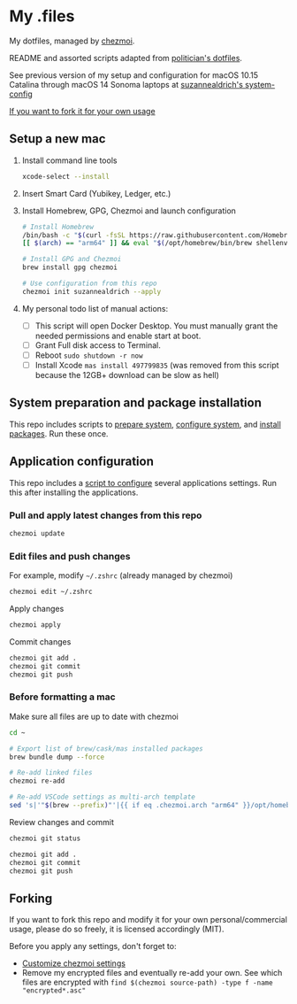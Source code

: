 # My .files

My dotfiles, managed by [chezmoi](https://github.com/twpayne/chezmoi).

README and assorted scripts adapted from [politician's dotfiles](https://github.com/politician/dotfiles).

See previous version of my setup and configuration for macOS 10.15 Catalina through macOS 14 Sonoma laptops at [suzannealdrich's system-config](https://github.com/suzannealdrich/system-config/)

[If you want to fork it for your own usage](#forking)

## Setup a new mac

1. Install command line tools

   ```sh
   xcode-select --install
   ```

2. Insert Smart Card (Yubikey, Ledger, etc.)

3. Install Homebrew, GPG, Chezmoi and launch configuration

   ```sh
   # Install Homebrew
   /bin/bash -c "$(curl -fsSL https://raw.githubusercontent.com/Homebrew/install/HEAD/install.sh)"
   [[ $(arch) == "arm64" ]] && eval "$(/opt/homebrew/bin/brew shellenv)" || eval "$(/usr/local/bin/brew shellenv)"

   # Install GPG and Chezmoi
   brew install gpg chezmoi

   # Use configuration from this repo
   chezmoi init suzannealdrich --apply
   ```

4. My personal todo list of manual actions:

   - [ ] This script will open Docker Desktop. You must manually grant the needed permissions and enable start at boot.
   - [ ] Grant Full disk access to Terminal.
   - [ ] Reboot `sudo shutdown -r now`
   - [ ] Install Xcode `mas install 497799835` (was removed from this script because the 12GB+ download can be slow as hell)

## System preparation and package installation

This repo includes scripts to
[prepare system](run_once_before_1-prepare-system.sh.tmpl),
[configure system](run_once_before_2-configure-system-darwin.sh.tmpl), and
[install packages](run_once_before_3-install-packages-darwin.sh.tmpl). Run these once.


## Application configuration

This repo includes a [script to configure](run_once_after_configure-apps-darwin.sh.tmpl) several applications settings. Run this after installing the applications.

### Pull and apply latest changes from this repo

```sh
chezmoi update
```

### Edit files and push changes

For example, modify `~/.zshrc` (already managed by chezmoi)

```sh
chezmoi edit ~/.zshrc
```

Apply changes

```sh
chezmoi apply
```

Commit changes

```sh
chezmoi git add .
chezmoi git commit
chezmoi git push
```

### Before formatting a mac

Make sure all files are up to date with chezmoi

```sh
cd ~

# Export list of brew/cask/mas installed packages
brew bundle dump --force

# Re-add linked files
chezmoi re-add

# Re-add VSCode settings as multi-arch template
sed 's|'"$(brew --prefix)"'|{{ if eq .chezmoi.arch "arm64" }}/opt/homebrew{{ else }}/usr/local{{ end }}|' ~/Library/Application\ Support/Code/User/settings.json > $(chezmoi source-path)/private_Library/private_Application\ Support/private_Code/User/settings.json.tmpl
```

Review changes and commit

```sh
chezmoi git status

chezmoi git add .
chezmoi git commit
chezmoi git push
```

## Forking

If you want to fork this repo and modify it for your own personal/commercial usage, please do so freely, it is licensed accordingly (MIT).

Before you apply any settings, don't forget to:

- [Customize chezmoi settings](.chezmoi.toml.tmpl)
- Remove my encrypted files and eventually re-add your own. See which files are encrypted with `find $(chezmoi source-path) -type f -name "encrypted*.asc"`